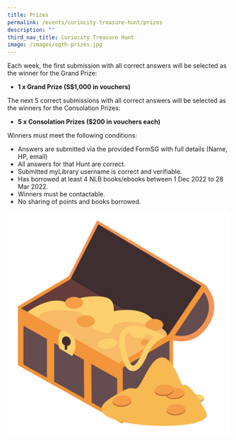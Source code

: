 ```yaml
---
title: Prizes
permalink: /events/curiocity-treasure-hunt/prizes
description: ""
third_nav_title: Curiocity Treasure Hunt
image: /images/sgth-prizes.jpg
---
```

Each week, the first submission with all correct answers will be selected as the winner for the Grand Prize:

* **1 x Grand Prize (S$1,000 in vouchers)**

The next 5 correct submissions with all correct answers will be selected as the winners for the Consolation Prizes:

* **5 x Consolation Prizes ($200 in vouchers each)**

Winners must meet the following conditions:

* Answers are submitted via the provided FormSG with full details (Name, HP, email)
* All answers for that Hunt are correct.
* Submitted myLibrary username is correct and verifiable.
* Has borrowed at least 4 NLB books/ebooks between 1 Dec 2022 to 28 Mar 2022.
* Winners must be contactable.
* No sharing of points and books borrowed.

<div>
<div class="row is-multiline">
    <div class="col is-half-desktop is-half-tablet">
<img src="/images/sgth-prizes.jpg" alt="answers">
</div>
	<div class="col is-half-desktop is-half-tablet"></div>
</div>    
</div>